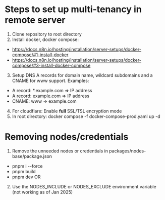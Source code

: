 # Steps to set up multi-tenancy in remote server

1. Clone repository to root directory
2. Install docker, docker compose: 
- https://docs.n8n.io/hosting/installation/server-setups/docker-compose/#1-install-docker
- https://docs.n8n.io/hosting/installation/server-setups/docker-compose/#3-install-docker-compose
3. Setup DNS A records for domain name, wildcard subdomains and a CNAME for www support. Examples:
- A record: *.example.com => IP address
- A record: example.com => IP address
- CNAME: www => example.com
4. For cloudflare: Enable **full** SSL/TSL encryption mode
5. In root directory: docker compose -f docker-compose-prod.yaml up -d

# Removing nodes/credentials
1. Remove the unneeded nodes or credentials in packages/nodes-base/package.json
- pnpm i --force
- pnpm build
- pnpm dev
OR
2. Use the NODES_INCLUDE or NODES_EXCLUDE environment variable (not working as of Jan 2025)